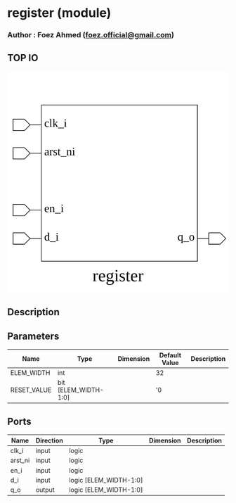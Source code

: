 # register (module)

### Author : Foez Ahmed (foez.official@gmail.com)

## TOP IO
<img src="./register_top.svg">

## Description


## Parameters
|Name|Type|Dimension|Default Value|Description|
|-|-|-|-|-|
|ELEM_WIDTH|int||32||
|RESET_VALUE|bit [ELEM_WIDTH-1:0]||'0||

## Ports
|Name|Direction|Type|Dimension|Description|
|-|-|-|-|-|
|clk_i|input|logic|||
|arst_ni|input|logic|||
|en_i|input|logic|||
|d_i|input|logic [ELEM_WIDTH-1:0]|||
|q_o|output|logic [ELEM_WIDTH-1:0]|||
